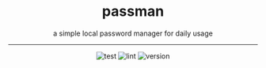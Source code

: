<div align="center">
<h1>passman</h1>

a simple local password manager for daily usage

</div>


---

<div align="center">

![test](https://github.com/harunsasmaz/passman/actions/workflows/test.yaml/badge.svg)
![lint](https://github.com/harunsasmaz/passman/actions/workflows/gocilint.yaml/badge.svg)
![version](https://img.shields.io/badge/version-1.0.0-blue.svg)

</div>

